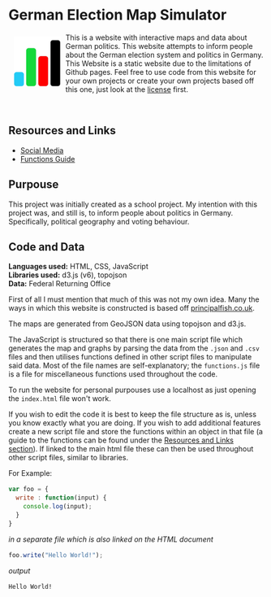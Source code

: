 # German Election Map Simulator

<a href="null"><img src="assets/favicon.png" align="left" hspace="10" vspace="6" height="100px"></a>

This is a website with interactive maps and data about German politics. This website attempts to inform people about the German election system and politics in Germany. This Website is a static website due to the limitations of Github pages. Feel free to use code from this website for your own projects or create your own projects based off this one, just look at the [license](LICENSE) first.

<br/>


## Resources and Links
- [Social Media](null)
- [Functions Guide](FUNCTIONS.md)

## Purpouse
This project was initially created as a school project. My intention with this project was, and still is, to inform people about politics in Germany. Specifically, political geography and voting behaviour.

## Code and Data
**Languages used:** HTML, CSS, JavaScript <br/>
**Libraries used:** d3.js (v6), topojson <br/>
**Data:** Federal Returning Office <br/>

First of all I must mention that much of this was not my own idea. Many the ways in which this website is constructed is based off [principalfish.co.uk](https://principalfish.co.uk/).

The maps are generated from GeoJSON data using topojson and d3.js. 

The JavaScript is structured so that there is one main script file which generates the map and graphs by parsing the data from the `.json` and `.csv` files and then utilises functions defined in other script files to manipulate said data. Most of the file names are self-explanatory; the `functions.js` file is a file for miscellaneous functions used throughout the code.

To run the website for personal purpouses use a localhost as just opening the `index.html` file won't work.

If you wish to edit the code it is best to keep the file structure as is, unless you know exactly what you are doing. If you wish to add additional features create a new script file and store the functions within an object in that file (a guide to the functions can be found under the [Resources and Links section](#resources-and-links)). If linked to the main html file these can then be used throughout other script files, similar to libraries.

For Example:
```js
var foo = {
  write : function(input) {
    console.log(input);
  }
}
```
*in a separate file which is also linked on the HTML document*
```js
foo.write("Hello World!");
```
*output*
```HTML
Hello World!
```
